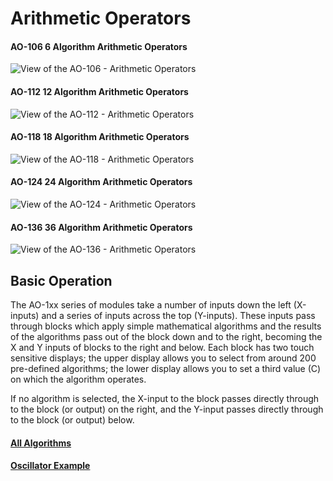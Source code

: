 # Arithmetic Operators
#### AO-106 6 Algorithm Arithmetic Operators
![View of the AO-106 - Arithmetic Operators](AO-106.png "Arithmetic Operators")
#### AO-112 12 Algorithm Arithmetic Operators
![View of the AO-112 - Arithmetic Operators](AO-112.png "Arithmetic Operators")
#### AO-118 18 Algorithm Arithmetic Operators
![View of the AO-118 - Arithmetic Operators](AO-118.png "Arithmetic Operators")
#### AO-124 24 Algorithm Arithmetic Operators
![View of the AO-124 - Arithmetic Operators](AO-124.png "Arithmetic Operators")
#### AO-136 36 Algorithm Arithmetic Operators
![View of the AO-136 - Arithmetic Operators](AO-136.png "Arithmetic Operators")

## Basic Operation

The AO-1xx series of modules take a number of inputs down the left (X-inputs) and a series of inputs across the top (Y-inputs). These inputs pass through blocks which apply simple mathematical algorithms and the results of the algorithms pass out of the block down and to the right, becoming the X and Y inputs of blocks to the right and below. Each block has two touch sensitive displays; the upper display allows you to select from around 200 pre-defined algorithms; the lower display allows you to set a third value (C) on which the algorithm operates.

If no algorithm is selected, the X-input to the block passes directly through to the block (or output) on the right, and the Y-input passes directly through to the block (or output) below.

#### [All Algorithms](AO-list.md)

#### [Oscillator Example](AO-example-osc.md)

